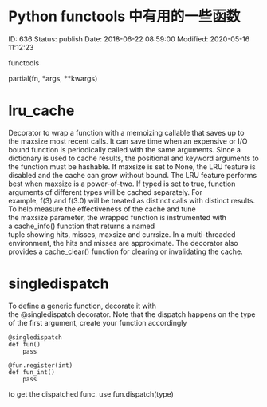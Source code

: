 # Python functools 中有用的一些函数


ID: 636
Status: publish
Date: 2018-06-22 08:59:00
Modified: 2020-05-16 11:12:23


functools

partial(fn, *args, **kwargs)

# lru_cache

Decorator to wrap a function with a memoizing callable that saves up to the maxsize most recent calls. It can save time when an expensive or I/O bound function is periodically called with the same arguments.
Since a dictionary is used to cache results, the positional and keyword arguments to the function must be hashable.
If maxsize is set to None, the LRU feature is disabled and the cache can grow without bound. The LRU feature performs best when maxsize is a power-of-two.
If typed is set to true, function arguments of different types will be cached separately. For example, f(3) and f(3.0) will be treated as distinct calls with distinct results.
To help measure the effectiveness of the cache and tune the maxsize parameter, the wrapped function is instrumented with a cache_info() function that returns a named tuple showing hits, misses, maxsize and currsize. In a multi-threaded environment, the hits and misses are approximate.
The decorator also provides a cache_clear() function for clearing or invalidating the cache.

# singledispatch

To define a generic function, decorate it with the @singledispatch decorator. Note that the dispatch happens on the type of the first argument, create your function accordingly

```
@singledispatch
def fun()
    pass

@fun.register(int)
def fun_int()
    pass
```

to get the dispatched func. use fun.dispatch(type)
